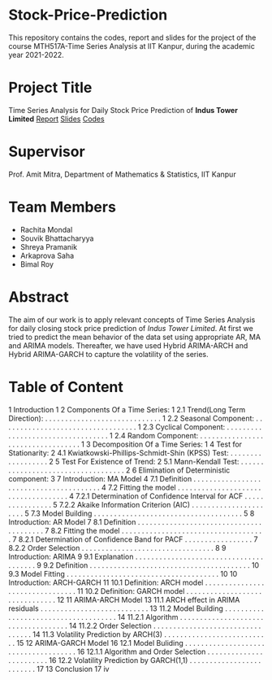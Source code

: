 # Stock-Price-Prediction
This repository contains the codes, report and slides for the project of the course MTH517A-Time Series Analysis at IIT Kanpur, during the academic year 2021-2022.
# Project Title 
Time Series Analysis for Daily Stock Price Prediction of **Indus Tower Limited**
[Report](https://github.com/Rachita-Mondal/Stock-Price-Prediction/blob/main/Group%203_Final%20Report_MTH517A.pdf)
[Slides](https://github.com/Rachita-Mondal/Stock-Price-Prediction/blob/main/Group%203_Presentation_MTH517A.pptx)
[Codes](https://github.com/Rachita-Mondal/Stock-Price-Prediction/blob/main/Group%203_Codes_MTH517A.ipynb)
# Supervisor
Prof. Amit Mitra, Department of Mathematics & Statistics, IIT Kanpur 
# Team Members
* Rachita Mondal
* Souvik Bhattacharyya
* Shreya Pramanik
* Arkaprova Saha
* Bimal Roy
# Abstract 
The aim of our work is to apply relevant concepts of Time Series Analysis for daily closing stock price prediction of *Indus Tower Limited*. At first we tried to predict the mean behavior of the data set using appropriate AR, MA and ARIMA models. Thereafter, we have used Hybrid ARIMA-ARCH and Hybrid ARIMA-GARCH to capture the volatility of the series.
# Table of Content 
1 Introduction 1
2 Components Of a Time Series: 1
2.1 Trend(Long Term Direction): . . . . . . . . . . . . . . . . . . . . . . . . . . . . . 1
2.2 Seasonal Component: . . . . . . . . . . . . . . . . . . . . . . . . . . . . . . . . . . 1
2.3 Cyclical Component: . . . . . . . . . . . . . . . . . . . . . . . . . . . . . . . . . . 1
2.4 Random Component: . . . . . . . . . . . . . . . . . . . . . . . . . . . . . . . . . . 1
3 Decomposition Of a Time Series: 1
4 Test for Stationarity: 2
4.1 Kwiatkowski-Phillips-Schmidt-Shin (KPSS) Test: . . . . . . . . . . . . . . . . . . 2
5 Test For Existence of Trend: 2
5.1 Mann-Kendall Test: . . . . . . . . . . . . . . . . . . . . . . . . . . . . . . . . . . . 2
6 Elimination of Deterministic component: 3
7 Introduction: MA Model 4
7.1 Definition . . . . . . . . . . . . . . . . . . . . . . . . . . . . . . . . . . . . . . . . 4
7.2 Fitting the model . . . . . . . . . . . . . . . . . . . . . . . . . . . . . . . . . . . . 4
7.2.1 Determination of Confidence Interval for ACF . . . . . . . . . . . . . . . . 5
7.2.2 Akaike Information Criterion (AIC) . . . . . . . . . . . . . . . . . . . . . . 5
7.3 Model Building . . . . . . . . . . . . . . . . . . . . . . . . . . . . . . . . . . . . . 5
8 Introduction: AR Model 7
8.1 Definition . . . . . . . . . . . . . . . . . . . . . . . . . . . . . . . . . . . . . . . . 7
8.2 Fitting the model . . . . . . . . . . . . . . . . . . . . . . . . . . . . . . . . . . . . 7
8.2.1 Determination of Confidence Band for PACF . . . . . . . . . . . . . . . . . 7
8.2.2 Order Selection . . . . . . . . . . . . . . . . . . . . . . . . . . . . . . . . . 8
9 Introduction: ARIMA 9
9.1 Explanation . . . . . . . . . . . . . . . . . . . . . . . . . . . . . . . . . . . . . . . 9
9.2 Definition . . . . . . . . . . . . . . . . . . . . . . . . . . . . . . . . . . . . . . . . 10
9.3 Model Fitting . . . . . . . . . . . . . . . . . . . . . . . . . . . . . . . . . . . . . . 10
10 Introduction: ARCH-GARCH 11
10.1 Definition: ARCH model . . . . . . . . . . . . . . . . . . . . . . . . . . . . . . . . 11
10.2 Definition: GARCH model . . . . . . . . . . . . . . . . . . . . . . . . . . . . . . . 12
11 ARIMA-ARCH Model 13
11.1 ARCH effect in ARIMA residuals . . . . . . . . . . . . . . . . . . . . . . . . . . . 13
11.2 Model Building . . . . . . . . . . . . . . . . . . . . . . . . . . . . . . . . . . . . . 14
11.2.1 Algorithm . . . . . . . . . . . . . . . . . . . . . . . . . . . . . . . . . . . . 14
11.2.2 Order Selection . . . . . . . . . . . . . . . . . . . . . . . . . . . . . . . . . 14
11.3 Volatility Prediction by ARCH(3) . . . . . . . . . . . . . . . . . . . . . . . . . . . 15
12 ARIMA-GARCH Model 16
12.1 Model Buliding . . . . . . . . . . . . . . . . . . . . . . . . . . . . . . . . . . . . . 16
12.1.1 Algorithm and Order Selection . . . . . . . . . . . . . . . . . . . . . . . . 16
12.2 Volatility Prediction by GARCH(1,1) . . . . . . . . . . . . . . . . . . . . . . . . . 17
13 Conclusion 17
iv




